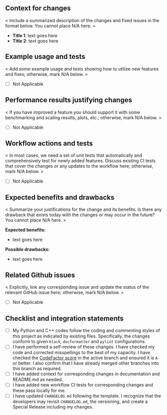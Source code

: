 ## Context for changes

< Include a summarized description of the changes and fixed issues in the format below. You cannot place N/A here. >

- **Title 1**: 
    text goes here
- **Title 2**: 
    text goes here   

## Example usage and tests

< Add some example usage and tests showing how to utilize new features and fixes; otherwise, mark N/A below. >
- [ ] Not Applicable


## Performance results justifying changes

< If you have improved a feature you should support it with some benchmarking and scaling results, plots, etc.; otherwise, mark N/A below. >
- [ ] Not Applicable

## Workflow actions and tests

< In most cases, we need a set of unit tests that automatically and comprehensively test for newly added features. Discuss existing CI tests that cover the changes or any updates to the workflow here; otherwise, mark N/A below. >

- [ ] Not Applicable


## Expected benefits and drawbacks

< Summarize your justifications for the change and its benefits. Is there any drawback that exists today with the changes or may occur in the future? You cannot place N/A here. >

**Expected benefits:**
- text goes here

**Possible drawbacks:**
- text goes here

## Related Github issues

< Explicitly, link any corresponding issue and update the status of the relevant GitHub issue here; otherwise, mark N/A below. >
- [ ] Not Applicable

## Checklist and integration statements

- [ ] My Python and C++ codes follow the coding and commenting styles of this project as indicated by existing files. Specifically, the changes conform to given `black`, `docformatter` and `pylint` configurations. 
- [ ] I have performed a self-review of these changes. I have checked my code and corrected misspellings to the best of my capacity. I have checked the [CodeFactor score](https://www.codefactor.io/repository/github/xanaduai/flamingpy/branches) in the active branch and ensured it is `A-` or better. I also confirm that I have already merged other branches into this branch as required.
- [ ] I have added context for corresponding changes in documentation and README.md as needed.
- [ ] I have added new workflow CI tests for corresponding changes and these pass locally for me.
- [ ] I have updated `CHANGELOG.md` following the template. I recognize that the developers may revisit `CHANGELOG.md`, the versioning, and create a Special Release including my changes.
